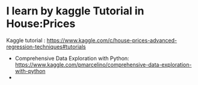 # I learn by kaggle Tutorial in House:Prices

Kaggle tutorial : https://www.kaggle.com/c/house-prices-advanced-regression-techniques#tutorials
- Comprehensive Data Exploration with Python: https://www.kaggle.com/pmarcelino/comprehensive-data-exploration-with-python
- 

